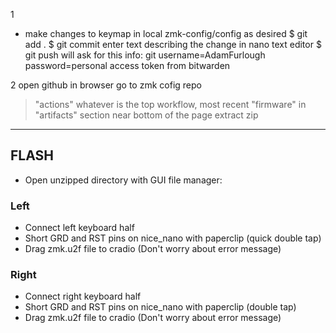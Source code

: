 1
- make changes to keymap in local zmk-config/config as desired
$ git add .
$ git commit
enter text describing the change in nano text editor
$ git push
will ask for this info:
    git username=AdamFurlough
    password=personal access token from bitwarden

2
open github in browser
go to zmk cofig repo
>"actions"
>whatever is the top workflow, most recent
>"firmware" in "artifacts" section near bottom of the page
extract zip

_____________________________________________
## FLASH
- Open unzipped directory with GUI file manager:

### Left
- Connect left keyboard half
- Short GRD and RST pins on nice_nano with paperclip (quick double tap)
- Drag zmk.u2f file to cradio (Don't worry about error message)

### Right
- Connect right keyboard half
- Short GRD and RST pins on nice_nano with paperclip (double tap)
- Drag zmk.u2f file to cradio (Don't worry about error message)